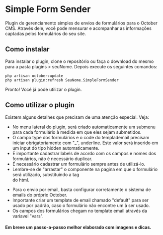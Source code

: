 # Simple Form Sender
Plugin de gerenciamento simples de envios de formulários para o October CMS. Através dele, você pode mensurar e acompanhar as informações captadas pelos formulários do seu site.

## Como instalar
Para instalar o plugin, clone o repositório ou faça o download do mesmo para a pasta plugins > seuNome. Depois execute os seguintes comandos:

```
php artisan october:update
php artisan plugin:refresh SeuNome.SimpleFormSender
```

Pronto! Você já pode utilizar o plugin.

## Como utilizar o plugin
Existem alguns detalhes que precisam de uma atenção especial. Veja:

- No menu lateral do plugin, será criado automaticamente um submenu para cada formulário à medida em que eles sejam submetidos.
- O campo type dos formulários e o code do templademail precisam iniciar obrigatoriamente com "_", underline. Este valor será inserido em um input do tipo hidden automaticamente.
- É importante cadastrar labels de acordo com os campos e nomes dos formulários, não é necessário duplicar.
- É necessário cadastrar um formulário sempre antes de utilizá-lo.
- Lembre-se de "arrastar" o componente na pagina em que o formulário será utilizado, substituindo a tag <form> do html.
- Para o envio por email, basta configurar corretamente o sistema de emails do próprio October.
- Importante criar um template de email chamado "default" para ser usado por padrão, caso o formulário não encontre um à ser usado.
- Os campos dos formulários chegam no template email através da variavel "vars".


#### Em breve um passo-a-passo melhor elaborado com imagens e dicas.
